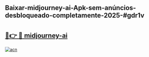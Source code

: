## Baixar-midjourney-ai-Apk-sem-anúncios-desbloqueado-completamente-2025-#gdr1v

# <h2><a href="https://ainizakaria.my?title=midjourney-ai&ref=20M">🔗👉 🔴 midjourney-ai</a></h2>

[![acn](https://github.com/user-attachments/assets/0f9c940e-d8b0-45ae-aac7-cd30a18b3e1c)](https://ainizakaria.my?title=midjourney-ai&ref=20M)

